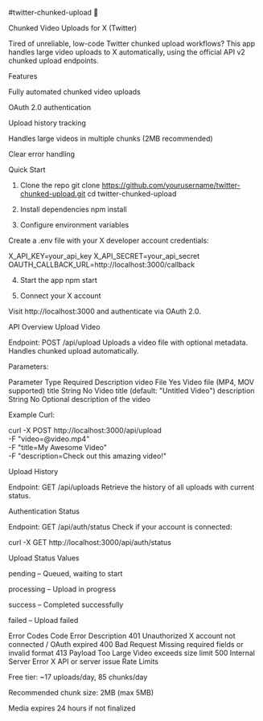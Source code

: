 #twitter-chunked-upload 🚀

Chunked Video Uploads for X (Twitter)



Tired of unreliable, low-code Twitter chunked upload workflows? This app handles large video uploads to X automatically, using the official API v2 chunked upload endpoints.

Features

Fully automated chunked video uploads

OAuth 2.0 authentication

Upload history tracking

Handles large videos in multiple chunks (2MB recommended)

Clear error handling

Quick Start
1. Clone the repo
git clone https://github.com/yourusername/twitter-chunked-upload.git
cd twitter-chunked-upload

2. Install dependencies
npm install

3. Configure environment variables

Create a .env file with your X developer account credentials:

X_API_KEY=your_api_key
X_API_SECRET=your_api_secret
OAUTH_CALLBACK_URL=http://localhost:3000/callback

4. Start the app
npm start

5. Connect your X account

Visit http://localhost:3000 and authenticate via OAuth 2.0.

API Overview
Upload Video

Endpoint: POST /api/upload
Uploads a video file with optional metadata. Handles chunked upload automatically.

Parameters:

Parameter	Type	Required	Description
video	File	Yes	Video file (MP4, MOV supported)
title	String	No	Video title (default: "Untitled Video")
description	String	No	Optional description of the video

Example Curl:

curl -X POST http://localhost:3000/api/upload \
  -F "video=@video.mp4" \
  -F "title=My Awesome Video" \
  -F "description=Check out this amazing video!"

Upload History

Endpoint: GET /api/uploads
Retrieve the history of all uploads with current status.

Authentication Status

Endpoint: GET /api/auth/status
Check if your account is connected:

curl -X GET http://localhost:3000/api/auth/status

Upload Status Values

pending – Queued, waiting to start

processing – Upload in progress

success – Completed successfully

failed – Upload failed

Error Codes
Code	Error	Description
401	Unauthorized	X account not connected / OAuth expired
400	Bad Request	Missing required fields or invalid format
413	Payload Too Large	Video exceeds size limit
500	Internal Server Error	X API or server issue
Rate Limits

Free tier: ~17 uploads/day, 85 chunks/day

Recommended chunk size: 2MB (max 5MB)

Media expires 24 hours if not finalized
